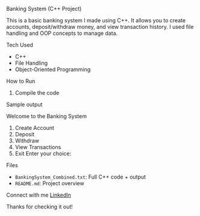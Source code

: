 Banking System (C++ Project)

This is a basic banking system I made using C++. It allows you to create accounts, deposit/withdraw money, and view transaction history. I used file handling and OOP concepts to manage data.

Tech Used
- C++
- File Handling
- Object-Oriented Programming

How to Run
1. Compile the code

Sample output 

Welcome to the Banking System
1. Create Account
2. Deposit
3. Withdraw
4. View Transactions
5. Exit
Enter your choice:

Files
- `BankingSystem_Combined.txt`: Full C++ code + output
- `README.md`: Project overview

Connect with me
[LinkedIn](https://www.linkedin.com/in/riya-khatri-457b98368/)

Thanks for checking it out!
